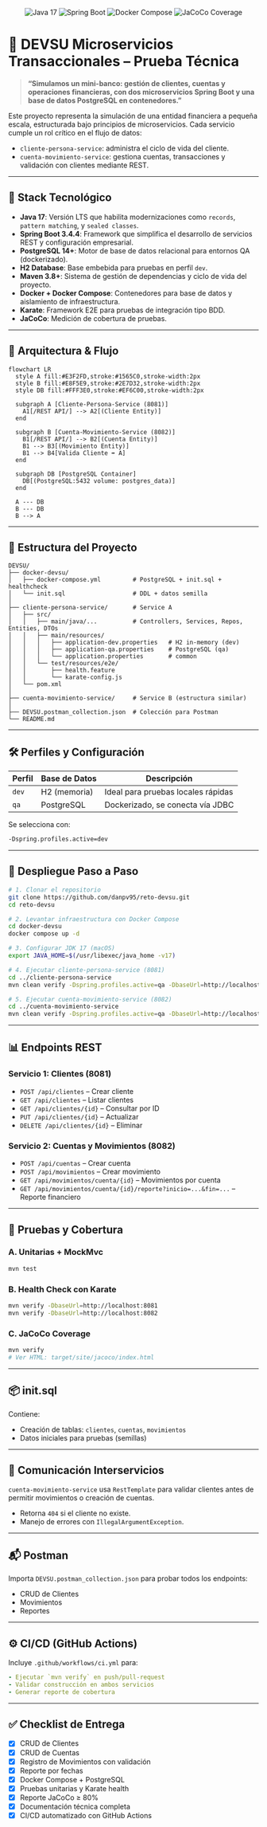 
<p align="center">
  <img src="https://img.shields.io/badge/Java-17-blue.svg" alt="Java 17">
  <img src="https://img.shields.io/badge/Spring_Boot-3.4.4-green.svg" alt="Spring Boot">
  <img src="https://img.shields.io/badge/Docker–Compose-blue.svg" alt="Docker Compose">
  <img src="https://img.shields.io/badge/JaCoCo–80%25-green.svg" alt="JaCoCo Coverage">
</p>

# 🏦 DEVSU Microservicios Transaccionales – Prueba Técnica

> **“Simulamos un mini-banco: gestión de clientes, cuentas y operaciones financieras, con dos microservicios Spring Boot y una base de datos PostgreSQL en contenedores.”**

Este proyecto representa la simulación de una entidad financiera a pequeña escala, estructurada bajo principios de microservicios. Cada servicio cumple un rol crítico en el flujo de datos:

- `cliente-persona-service`: administra el ciclo de vida del cliente.
- `cuenta-movimiento-service`: gestiona cuentas, transacciones y validación con clientes mediante REST.

---

## 🧰 Stack Tecnológico

- **Java 17**: Versión LTS que habilita modernizaciones como `records`, `pattern matching`, y `sealed classes`.
- **Spring Boot 3.4.4**: Framework que simplifica el desarrollo de servicios REST y configuración empresarial.
- **PostgreSQL 14+**: Motor de base de datos relacional para entornos QA (dockerizado).
- **H2 Database**: Base embebida para pruebas en perfil `dev`.
- **Maven 3.8+**: Sistema de gestión de dependencias y ciclo de vida del proyecto.
- **Docker + Docker Compose**: Contenedores para base de datos y aislamiento de infraestructura.
- **Karate**: Framework E2E para pruebas de integración tipo BDD.
- **JaCoCo**: Medición de cobertura de pruebas.

---

## 📐 Arquitectura & Flujo

```mermaid
flowchart LR
  style A fill:#E3F2FD,stroke:#1565C0,stroke-width:2px
  style B fill:#E8F5E9,stroke:#2E7D32,stroke-width:2px
  style DB fill:#FFF3E0,stroke:#EF6C00,stroke-width:2px

  subgraph A [Cliente-Persona-Service (8081)]
    A1[/REST API/] --> A2[(Cliente Entity)]
  end

  subgraph B [Cuenta-Movimiento-Service (8082)]
    B1[/REST API/] --> B2[(Cuenta Entity)]
    B1 --> B3[(Movimiento Entity)]
    B1 --> B4[Valida Cliente ➡️ A]
  end

  subgraph DB [PostgreSQL Container]
    DB[(PostgreSQL:5432 volume: postgres_data)]
  end

  A --- DB
  B --- DB
  B --> A
```

---

## 📂 Estructura del Proyecto

```
DEVSU/
├── docker-devsu/
│   ├── docker-compose.yml         # PostgreSQL + init.sql + healthcheck
│   └── init.sql                   # DDL + datos semilla
│
├── cliente-persona-service/       # Service A
│   ├── src/
│   │   ├── main/java/...          # Controllers, Services, Repos, Entities, DTOs
│   │   ├── main/resources/
│   │   │   ├── application-dev.properties   # H2 in-memory (dev)
│   │   │   ├── application-qa.properties    # PostgreSQL (qa)
│   │   │   └── application.properties       # common
│   │   └── test/resources/e2e/
│   │       ├── health.feature
│   │       └── karate-config.js
│   └── pom.xml
│
├── cuenta-movimiento-service/     # Service B (estructura similar)
│
├── DEVSU.postman_collection.json  # Colección para Postman
└── README.md
```

---

## 🛠️ Perfiles y Configuración

| Perfil | Base de Datos | Descripción |
|--------|----------------|-------------|
| `dev`  | H2 (memoria)   | Ideal para pruebas locales rápidas |
| `qa`   | PostgreSQL     | Dockerizado, se conecta vía JDBC |

Se selecciona con:  
```bash
-Dspring.profiles.active=dev
```

---

## 🚀 Despliegue Paso a Paso

```bash
# 1. Clonar el repositorio
git clone https://github.com/danpv95/reto-devsu.git
cd reto-devsu

# 2. Levantar infraestructura con Docker Compose
cd docker-devsu
docker compose up -d

# 3. Configurar JDK 17 (macOS)
export JAVA_HOME=$(/usr/libexec/java_home -v17)

# 4. Ejecutar cliente-persona-service (8081)
cd ../cliente-persona-service
mvn clean verify -Dspring.profiles.active=qa -DbaseUrl=http://localhost:8081

# 5. Ejecutar cuenta-movimiento-service (8082)
cd ../cuenta-movimiento-service
mvn clean verify -Dspring.profiles.active=qa -DbaseUrl=http://localhost:8082
```

---

## 📊 Endpoints REST

### Servicio 1: Clientes (8081)

- `POST /api/clientes` – Crear cliente
- `GET /api/clientes` – Listar clientes
- `GET /api/clientes/{id}` – Consultar por ID
- `PUT /api/clientes/{id}` – Actualizar
- `DELETE /api/clientes/{id}` – Eliminar

### Servicio 2: Cuentas y Movimientos (8082)

- `POST /api/cuentas` – Crear cuenta
- `POST /api/movimientos` – Crear movimiento
- `GET /api/movimientos/cuenta/{id}` – Movimientos por cuenta
- `GET /api/movimientos/cuenta/{id}/reporte?inicio=...&fin=...` – Reporte financiero

---

## 🧪 Pruebas y Cobertura

### A. Unitarias + MockMvc
```bash
mvn test
```

### B. Health Check con Karate
```bash
mvn verify -DbaseUrl=http://localhost:8081
mvn verify -DbaseUrl=http://localhost:8082
```

### C. JaCoCo Coverage
```bash
mvn verify
# Ver HTML: target/site/jacoco/index.html
```

---

## 📦 init.sql

Contiene:

- Creación de tablas: `clientes`, `cuentas`, `movimientos`
- Datos iniciales para pruebas (semillas)

---

## 🔄 Comunicación Interservicios

`cuenta-movimiento-service` usa `RestTemplate` para validar clientes antes de permitir movimientos o creación de cuentas.

- Retorna `404` si el cliente no existe.
- Manejo de errores con `IllegalArgumentException`.

---

## 📬 Postman

Importa `DEVSU.postman_collection.json` para probar todos los endpoints:

- CRUD de Clientes
- Movimientos
- Reportes

---

## ⚙️ CI/CD (GitHub Actions)

Incluye `.github/workflows/ci.yml` para:

```yaml
- Ejecutar `mvn verify` en push/pull-request
- Validar construcción en ambos servicios
- Generar reporte de cobertura
```

---

## ✅ Checklist de Entrega

- [x] CRUD de Clientes
- [x] CRUD de Cuentas
- [x] Registro de Movimientos con validación
- [x] Reporte por fechas
- [x] Docker Compose + PostgreSQL
- [x] Pruebas unitarias y Karate health
- [x] Reporte JaCoCo ≥ 80%
- [x] Documentación técnica completa
- [x] CI/CD automatizado con GitHub Actions
